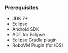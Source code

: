 ### Prerequisites

* JDK 7+
* Eclipse
* Android SDK
* ADT for Eclipse
* Eclipse Gradle plugin
* RoboVM Plugin (for iOS)





